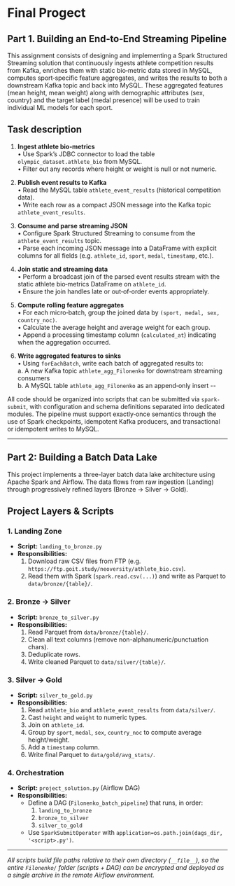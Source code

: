 # Final Progect

## Part 1. Building an End‑to‑End Streaming Pipeline

This assignment consists of designing and implementing a Spark Structured Streaming solution that continuously ingests athlete competition results from Kafka, enriches them with static bio‑metric data stored in MySQL, computes sport‑specific feature aggregates, and writes the results to both a downstream Kafka topic and back into MySQL. These aggregated features (mean height, mean weight) along with demographic attributes (sex, country) and the target label (medal presence) will be used to train individual ML models for each sport.

## Task description

1. **Ingest athlete bio‑metrics**  
   • Use Spark’s JDBC connector to load the table `olympic_dataset.athlete_bio` from MySQL.  
   • Filter out any records where height or weight is null or not numeric.

2. **Publish event results to Kafka**  
   • Read the MySQL table `athlete_event_results` (historical competition data).  
   • Write each row as a compact JSON message into the Kafka topic `athlete_event_results`.

3. **Consume and parse streaming JSON**  
   • Configure Spark Structured Streaming to consume from the `athlete_event_results` topic.  
   • Parse each incoming JSON message into a DataFrame with explicit columns for all fields (e.g. `athlete_id`, `sport`, `medal`, `timestamp`, etc.).

4. **Join static and streaming data**  
   • Perform a broadcast join of the parsed event results stream with the static athlete bio‑metrics DataFrame on `athlete_id`.  
   • Ensure the join handles late or out‑of‑order events appropriately.

5. **Compute rolling feature aggregates**  
   • For each micro‑batch, group the joined data by `(sport, medal, sex, country_noc)`.  
   • Calculate the average height and average weight for each group.  
   • Append a processing timestamp column (`calculated_at`) indicating when the aggregation occurred.

6. **Write aggregated features to sinks**  
   • Using `forEachBatch`, write each batch of aggregated results to:  
     a. A new Kafka topic `athlete_agg_Filonenko` for downstream streaming consumers  
     b. A MySQL table `athlete_agg_Filonenko` as an append‑only insert
--

All code should be organized into scripts that can be submitted via `spark-submit`, with configuration and schema definitions separated into dedicated modules. The pipeline must support exactly‑once semantics through the use of Spark checkpoints, idempotent Kafka producers, and transactional or idempotent writes to MySQL.  

---

## Part 2: Building a Batch Data Lake

This project implements a three-layer batch data lake architecture using Apache Spark and Airflow. The data flows from raw ingestion (Landing) through progressively refined layers (Bronze → Silver → Gold).

## Project Layers & Scripts

### 1. Landing Zone
- **Script:** `landing_to_bronze.py`  
- **Responsibilities:**  
  1. Download raw CSV files from FTP (e.g. `https://ftp.goit.study/neoversity/athlete_bio.csv`).  
  2. Read them with Spark (`spark.read.csv(...)`) and write as Parquet to `data/bronze/{table}/`.

### 2. Bronze → Silver
- **Script:** `bronze_to_silver.py`  
- **Responsibilities:**  
  1. Read Parquet from `data/bronze/{table}/`.  
  2. Clean all text columns (remove non-alphanumeric/punctuation chars).  
  3. Deduplicate rows.  
  4. Write cleaned Parquet to `data/silver/{table}/`.

### 3. Silver → Gold
- **Script:** `silver_to_gold.py`  
- **Responsibilities:**  
  1. Read `athlete_bio` and `athlete_event_results` from `data/silver/`.  
  2. Cast `height` and `weight` to numeric types.  
  3. Join on `athlete_id`.  
  4. Group by `sport`, `medal`, `sex`, `country_noc` to compute average height/weight.  
  5. Add a `timestamp` column.  
  6. Write final Parquet to `data/gold/avg_stats/`.

### 4. Orchestration
- **Script:** `project_solution.py` (Airflow DAG)  
- **Responsibilities:**  
  - Define a DAG (`Filonenko_batch_pipeline`) that runs, in order:  
    1. `landing_to_bronze`  
    2. `bronze_to_silver`  
    3. `silver_to_gold`  
  - Use `SparkSubmitOperator` with `application=os.path.join(dags_dir, '<script>.py')`.

---
_All scripts build file paths relative to their own directory (`__file__`), so the entire `Filonenko/` folder (scripts + DAG) can be encrypted and deployed as a single archive in the remote Airflow environment._
